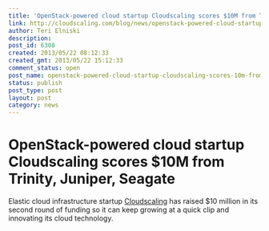 ```yaml
---
title: 'OpenStack-powered cloud startup Cloudscaling scores $10M from Trinity, Juniper, Seagate'
link: http://cloudscaling.com/blog/news/openstack-powered-cloud-startup-cloudscaling-scores-10m-from-trinity-juniper-seagate/
author: Teri Elniski
description: 
post_id: 6308
created: 2013/05/22 08:12:33
created_gmt: 2013/05/22 15:12:33
comment_status: open
post_name: openstack-powered-cloud-startup-cloudscaling-scores-10m-from-trinity-juniper-seagate
status: publish
post_type: post
layout: post
category: news
---
```


# OpenStack-powered cloud startup Cloudscaling scores $10M from Trinity, Juniper, Seagate

Elastic cloud infrastructure startup [Cloudscaling](http://www.cloudscaling.com/) has raised $10 million in its second round of funding so it can keep growing at a quick clip and innovating its cloud technology.